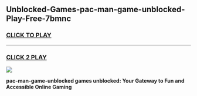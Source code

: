
## Unblocked-Games-pac-man-game-unblocked-Play-Free-7bmnc
<h3>
<a href="https://premium76.site?title=pac-man-game-unblocked&ref=15A">CLICK TO PLAY</a></h3>
<hr>

<h3>
<a href="https://premium76.site?title=pac-man-game-unblocked&ref=15A">CLICK 2 PLAY</a>
  
</h3>

<a href="https://premium76.site?title=pac-man-game-unblocked&ref=15A"><img src="https://clearcache.store/games.png"></a>


**pac-man-game-unblocked games unblocked: Your Gateway to Fun and Accessible Online Gaming**
